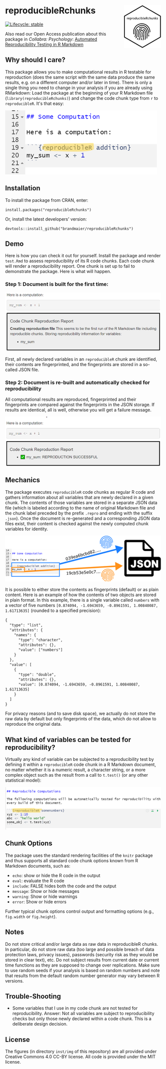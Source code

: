 

# reproducibleRchunks <img src="inst/img/sticker.png" align="right" height="138" />

 <!-- badges: start -->
  [![Lifecycle: stable](https://img.shields.io/badge/lifecycle-stable-brightgreen.svg)](https://lifecycle.r-lib.org/articles/stages.html#stable)
  <!-- badges: end -->

Also read our Open Access publication about this package in _Collabra: Psychology_:  [Automated Reproducibility Testing in R Markdown](https://online.ucpress.edu/collabra/article/11/1/138638/212090/Automated-Reproducibility-Testing-in-R-Markdown)

## Why should I care?

This package allows you to make computational results in R testable for reproduction (does the same script with the same data produce the same results, e.g. on a different computer and/or later in time). There is only a single thing you need to change in your analysis if you are already using RMarkdown: Load the package at the beginning of your R Markdown file (`library(reproducibleRchunks)`) and change the code chunk type from `r` to `reproducibleR`. It's that easy:

![](inst/img/rstudio-screenshot-marker2.png)

## Installation

To install the package from CRAN, enter:

```
install.packages("reproducibleRchunks")
```

Or, install the latest developers' version:

```
devtools::install_github("brandmaier/reproducibleRchunks")
```

## Demo

Here is how you can check it out for yourself. Install the package and render `test.Rmd` to assess reproducibility of its R code chunks. Each code chunk will render a reproducibility report. One chunk is set up to fail to demonstrate the package. Here is what will happen.

### Step 1: Document is built for the first time:

![](inst/img/generation-step1.png)

First, all newly declared variables in an `reproducibleR` chunk are identified, their contents are fingerprinted, and the fingerprints are stored in a so-called JSON file.

### Step 2: Document is re-built and automatically checked for reproducibility

All computational results are reproduced, fingerprinted and their fingerprints are compared against the fingerprints in the JSON storage. If results are identical, all is well, otherwise you will get a failure message.

![](inst/img/generation-step2.png)

## Mechanics

The package executes `reproducibleR` code chunks as regular R code and gathers information about all variables that are newly declared in a given chunk. The contents of those variables are stored in a separate JSON data file (which is labeled according to the name of original Markdown file and the chunk label preceded by the prefix `.repro` and ending with the suffix `.json`). Once the document is re-generated and a corresponding JSON data files exist, their content is checked against the newly computed chunk variables for identity.

![](inst/img/schema-json-fingerprints.png)

It is possible to either store the contents as fingerprints (default) or as plain content. Here is an example of how the contents of two objects are stored in plain format.
In this example, there is a single variable called `numbers` with a vector of five numbers `[0.874094, -1.6943659, -0.8961591, 1.00840087, 1.61713635]` (rounded to a specified precision):

```{json}
{
  "type": "list",
  "attributes": {
    "names": {
      "type": "character",
      "attributes": {},
      "value": ["numbers"]
    }
  },
  "value": [
    {
      "type": "double",
      "attributes": {},
      "value": [0.874094, -1.6943659, -0.8961591, 1.00840087, 1.61713635]
    }
  ]
}
```

For privacy reasons (and to save disk space), we actually do not store the raw data by default but only fingerprints of the data, which do not allow to reproduce the original data.

## What kind of variables can be tested for reproducibility?

Virtually any kind of variable can be subjected to a reproducibility test by defining it within a `reproducibleR` code chunk in a R Markdown document, no matter whether it is a numeric result, a character string, or a more complex object such as the result from a call to `t.test()` (or any other statistical model):

![](inst/img/rstudio-screenshot-marker.png)

## Chunk Options

The package uses the standard rendering facilities of the `knitr` package and thus
supports all standard code chunk options known from R Markdown documents, such as:
- `echo`: show or hide the R code in the output
- `eval`: evaluate the R code
- `include`: FALSE hides both the code and the output
- `message`: Show or hide messages
- `warning`: Show or hide warnings
- `error`: Show or hide errors

Further typical chunk options control output and formatting options (e.g., `fig.width` or `fig.height`).

## Notes

Do not store critical and/or large data as raw data in reproducibleR chunks. In particular, do not store raw data (too large and possible breach of data protection laws, privacy issues), passwords (security risk as they would be stored in clear text), etc.
Do not subject results from current date or current time functions as they are supposed to change over replications.
Make sure to use random seeds if your analysis is based on random numbers and note that results from the default random number generator may vary between R versions.

## Trouble-Shooting

- Some variables that I use in my code chunk are not tested for reproducibility. Answer: Not all variables are subject to reproducibility checks but only those newly declared within a code chunk. This is a deliberate design decision.


## License

The figures (in directory `inst/img` of this repository) are all provided under Creative Commons 4.0 CC-BY license. All code is provided under the MIT license. 
